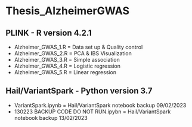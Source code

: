 # Thesis_AlzheimerGWAS

## PLINK - R version 4.2.1
- Alzheimer_GWAS_1.R = Data set up & Quality control
- Alzheimer_GWAS_2.R = PCA & IBS Visualization
- Alzheimer_GWAS_3.R = Simple association
- Alzheimer_GWAS_4.R = Logistic regression
- Alzheimer_GWAS_5.R = Linear regression

## Hail/VariantSpark - Python version 3.7
- VariantSpark.ipynb = Hail/VariantSpark notebook backup 09/02/2023
- 130223 BACKUP CODE DO NOT RUN.ipybn = Hail/VariantSpark notebook backup 13/02/2023
